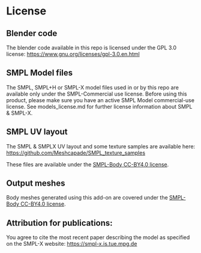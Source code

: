 # License

## Blender code
The blender code available in this repo is licensed under the GPL 3.0 license: https://www.gnu.org/licenses/gpl-3.0.en.html

## SMPL Model files
The SMPL, SMPL+H or SMPL-X model files used in or by this repo are available only under the SMPL-Commercial use license. Before using this product, please make sure you have an active SMPL Model commercial-use license. See models_license.md for further license information about SMPL & SMPL-X.

## SMPL UV layout 
The SMPL & SMPLX UV layout and some texture samples are available here: 
https://github.com/Meshcapade/SMPL_texture_samples

These files are available under the [SMPL-Body CC-BY4.0 license](https://smpl.is.tue.mpg.de/bodylicense.html).

## Output meshes 
Body meshes generated using this add-on are covered under the [SMPL-Body CC-BY4.0 license](https://smpl.is.tue.mpg.de/bodylicense.html).

## Attribution for publications:
You agree to cite the most recent paper describing the model as specified on the SMPL-X website: https://smpl-x.is.tue.mpg.de

